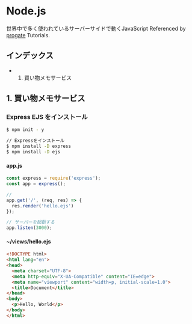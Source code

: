 # Node.js
世界中で多く使われているサーバーサイドで動くJavaScript
Referenced by [progate](https://prog-8.com/courses/nodejs) Tutorials.

## インデックス
- 1. 買い物メモサービス

## 1. 買い物メモサービス

### Express EJS をインストール

```bash
$ npm init - y

// Expressをインストール
$ npm install -D express
$ npm install -D ejs
```

#### app.js

```javascript
const express = require('express');
const app = express();

//
app.get('/', (req, res) => {
  res.render('hello.ejs')
});

// サーバーを起動する
app.listen(3000);
```

#### ~/views/hello.ejs

```html
<!DOCTYPE html>
<html lang="en">
<head>
  <meta charset="UTF-8">
  <meta http-equiv="X-UA-Compatible" content="IE=edge">
  <meta name="viewport" content="width=p, initial-scale=1.0">
  <title>Document</title>
</head>
<body>
  <p>Hello, World</p>
</body>
</html>
```